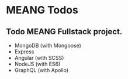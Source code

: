 # MEANG Todos

## Todo MEANG Fullstack project.

- MongoDB (with Mongoose)
- Express
- Angular (with SCSS)
- NodeJS (with ES6)
- GraphQL (with Apollo)